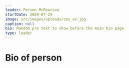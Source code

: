 ```yaml
---
leader: Person McPearson
startDate: 2020-07-29
image: src/images/uploads/cms_av.jpg
caption: null
bio: Random pre text to show before the main bio page
type: leader
---
```

# Bio of person